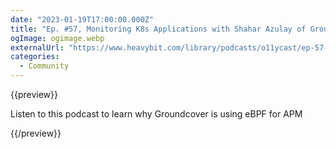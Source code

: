```yaml
---
date: "2023-01-19T17:00:00.000Z"
title: "Ep. #57, Monitoring K8s Applications with Shahar Azulay of Groundcover"
ogImage: ogimage.webp
externalUrl: "https://www.heavybit.com/library/podcasts/o11ycast/ep-57-monitoring-k8s-applications-with-shahar-azulay-of-groundcover"
categories:
  - Community
---
```


{{preview}}

Listen to this podcast to learn why Groundcover is using eBPF for APM

{{/preview}}
